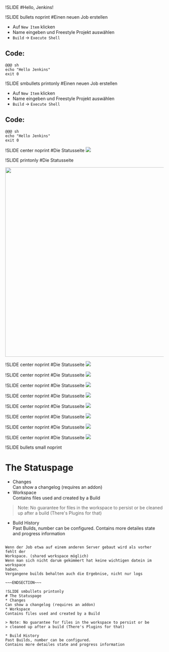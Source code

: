!SLIDE
#Hello, Jenkins!

!SLIDE bullets noprint
#Einen neuen Job erstellen

* Auf `New Item` klicken
* Name eingeben und Freestyle Projekt auswählen
* `Build` -> `Execute Shell`

## Code:

    @@@ sh
    echo "Hello Jenkins"
    exit 0 	  				 	 	 	   	 	  	   		  	 

!SLIDE smbullets printonly
#Einen neuen Job erstellen

* Auf `New Item` klicken
* Name eingeben und Freestyle Projekt auswählen
* `Build` -> `Execute Shell`

## Code:

    @@@ sh
    echo "Hello Jenkins"
    exit 0 	  				 	 	 	   	 	  	   		  	 


!SLIDE center noprint
#Die Statusseite
<img src="./_img/overview_blank.png" />

!SLIDE printonly
#Die Statusseite
<center><img src="./_img/overview_blank.png" style="width:600px"/></center>

!SLIDE center noprint
#Die Statusseite
<img src="./_img/overview_overview.png" />

!SLIDE center noprint
#Die Statusseite
<img src="./_img/overview_changes.png" />

!SLIDE center noprint
#Die Statusseite
<img src="./_img/overview_workspace.png" />

!SLIDE center noprint
#Die Statusseite
<img src="./_img/overview_build_now.png" />

!SLIDE center noprint
#Die Statusseite
<img src="./_img/overview_delete.png" />

!SLIDE center noprint
#Die Statusseite
<img src="./_img/overview_configure.png" />

!SLIDE center noprint
#Die Statusseite
<img src="./_img/overview_history.png" />

!SLIDE center noprint
#Die Statusseite
<img src="./_img/overview_trend.png" />


!SLIDE bullets small noprint
# The Statuspage
* Changes  
Can show a changelog (requires an addon)
* Workspace  
Contains files used and created by a Build

> Note: No guarantee for files in the workspace to persist or be
> cleaned up after a build (There's Plugins for that)

* Build History  
Past Builds, number can be configured.
Contains more detailes state and progress information

~~~SECTION:notes~~~

Wenn der Job etwa auf einem anderen Server gebaut wird als vorher fehlt der
Workspace. (shared workspace möglich)
Wenn man sich nicht darum gekümmert hat keine wichtigen datein im workspace
haben.
Vergangene builds behalten auch die Ergebnise, nicht nur logs

~~~ENDSECTION~~~

!SLIDE smbullets printonly
# The Statuspage
* Changes  
Can show a changelog (requires an addon)
* Workspace  
Contains files used and created by a Build

> Note: No guarantee for files in the workspace to persist or be
> cleaned up after a build (There's Plugins for that)

* Build History  
Past Builds, number can be configured.
Contains more detailes state and progress information
